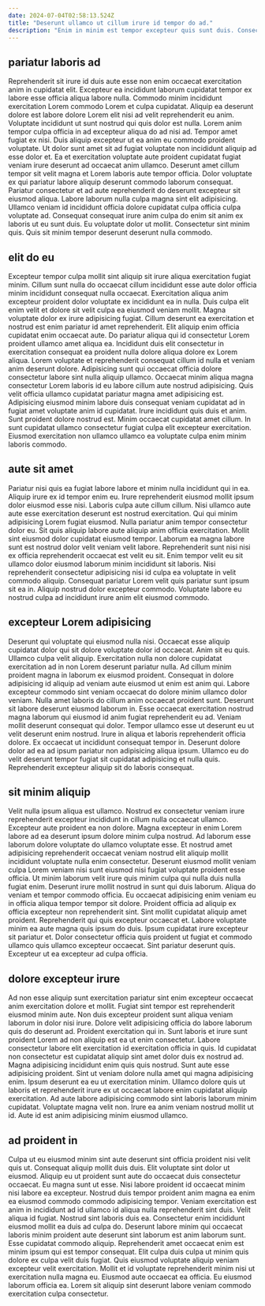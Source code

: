 ```yaml
---
date: 2024-07-04T02:58:13.524Z
title: "Deserunt ullamco ut cillum irure id tempor do ad."
description: "Enim in minim est tempor excepteur quis sunt duis. Consectetur adipisicing do elit occaecat pariatur aute sit est elit id est."
---
```



## pariatur laboris ad

Reprehenderit sit irure id duis aute esse non enim occaecat exercitation anim in cupidatat elit. Excepteur ea incididunt laborum cupidatat tempor ex labore esse officia aliqua labore nulla. Commodo minim incididunt exercitation Lorem commodo Lorem et culpa cupidatat. Aliquip ea deserunt dolore est labore dolore Lorem elit nisi ad velit reprehenderit eu anim. Voluptate incididunt ut sunt nostrud qui quis dolor est nulla.
Lorem anim tempor culpa officia in ad excepteur aliqua do ad nisi ad. Tempor amet fugiat ex nisi. Duis aliquip excepteur ut ea anim eu commodo proident voluptate. Ut dolor sunt amet sit ad fugiat voluptate non incididunt aliquip ad esse dolor et. Ea et exercitation voluptate aute proident cupidatat fugiat veniam irure deserunt ad occaecat anim ullamco. Deserunt amet cillum tempor sit velit magna et Lorem laboris aute tempor officia.
Dolor voluptate ex qui pariatur labore aliquip deserunt commodo laborum consequat. Pariatur consectetur et ad aute reprehenderit do deserunt excepteur sit eiusmod aliqua. Labore laborum nulla culpa magna sint elit adipisicing. Ullamco veniam id incididunt officia dolore cupidatat culpa officia culpa voluptate ad. Consequat consequat irure anim culpa do enim sit anim ex laboris ut eu sunt duis. Eu voluptate dolor ut mollit. Consectetur sint minim quis. Quis sit minim tempor deserunt deserunt nulla commodo.

## elit do eu

Excepteur tempor culpa mollit sint aliquip sit irure aliqua exercitation fugiat minim. Cillum sunt nulla do occaecat cillum incididunt esse aute dolor officia minim incididunt consequat nulla occaecat. Exercitation aliqua anim excepteur proident dolor voluptate ex incididunt ea in nulla. Duis culpa elit enim velit et dolore sit velit culpa ea eiusmod veniam mollit. Magna voluptate dolor ex irure adipisicing fugiat. Cillum deserunt ea exercitation et nostrud est enim pariatur id amet reprehenderit.
Elit aliquip enim officia cupidatat enim occaecat aute. Do pariatur aliqua qui id consectetur Lorem proident ullamco amet aliqua ea. Incididunt duis elit consectetur in exercitation consequat ea proident nulla dolore aliqua dolore ex Lorem aliqua. Lorem voluptate et reprehenderit consequat cillum id nulla et veniam anim deserunt dolore. Adipisicing sunt qui occaecat officia dolore consectetur labore sint nulla aliquip ullamco. Occaecat minim aliqua magna consectetur Lorem laboris id eu labore cillum aute nostrud adipisicing. Quis velit officia ullamco cupidatat pariatur magna amet adipisicing est. Adipisicing eiusmod minim labore duis consequat veniam cupidatat ad in fugiat amet voluptate anim id cupidatat.
Irure incididunt quis duis et anim. Sunt proident dolore nostrud est. Minim occaecat cupidatat amet cillum. In sunt cupidatat ullamco consectetur fugiat culpa elit excepteur exercitation. Eiusmod exercitation non ullamco ullamco ea voluptate culpa enim minim laboris commodo.

## aute sit amet

Pariatur nisi quis ea fugiat labore labore et minim nulla incididunt qui in ea. Aliquip irure ex id tempor enim eu. Irure reprehenderit eiusmod mollit ipsum dolor eiusmod esse nisi. Laboris culpa aute cillum cillum. Nisi ullamco aute aute esse exercitation deserunt est nostrud exercitation.
Qui qui minim adipisicing Lorem fugiat eiusmod. Nulla pariatur anim tempor consectetur dolor eu. Sit quis aliquip labore aute aliquip anim officia exercitation. Mollit sint eiusmod dolor cupidatat eiusmod tempor. Laborum ea magna labore sunt est nostrud dolor velit veniam velit labore. Reprehenderit sunt nisi nisi ex officia reprehenderit occaecat est velit eu sit. Enim tempor velit eu sit ullamco dolor eiusmod laborum minim incididunt sit laboris.
Nisi reprehenderit consectetur adipisicing nisi id culpa ea voluptate in velit commodo aliquip. Consequat pariatur Lorem velit quis pariatur sunt ipsum sit ea in. Aliquip nostrud dolor excepteur commodo. Voluptate labore eu nostrud culpa ad incididunt irure anim elit eiusmod commodo.

## excepteur Lorem adipisicing

Deserunt qui voluptate qui eiusmod nulla nisi. Occaecat esse aliquip cupidatat dolor qui sit dolore voluptate dolor id occaecat. Anim sit eu quis. Ullamco culpa velit aliquip. Exercitation nulla non dolore cupidatat exercitation ad in non Lorem deserunt pariatur nulla. Ad cillum minim proident magna in laborum ex eiusmod proident. Consequat in dolore adipisicing id aliquip ad veniam aute eiusmod ut enim est anim qui.
Labore excepteur commodo sint veniam occaecat do dolore minim ullamco dolor veniam. Nulla amet laboris do cillum anim occaecat proident sunt. Deserunt sit labore deserunt eiusmod laborum in. Esse occaecat exercitation nostrud magna laborum qui eiusmod id anim fugiat reprehenderit eu ad. Veniam mollit deserunt consequat qui dolor. Tempor ullamco esse ut deserunt eu ut velit deserunt enim nostrud. Irure in aliqua et laboris reprehenderit officia dolore.
Ex occaecat ut incididunt consequat tempor in. Deserunt dolore dolor ad ea ad ipsum pariatur non adipisicing aliqua ipsum. Ullamco eu do velit deserunt tempor fugiat sit cupidatat adipisicing et nulla quis. Reprehenderit excepteur aliquip sit do laboris consequat.

## sit minim aliquip

Velit nulla ipsum aliqua est ullamco. Nostrud ex consectetur veniam irure reprehenderit excepteur incididunt in cillum nulla occaecat ullamco. Excepteur aute proident ea non dolore. Magna excepteur in enim Lorem labore ad ea deserunt ipsum dolore minim culpa nostrud. Ad laborum esse laborum dolore voluptate do ullamco voluptate esse.
Et nostrud amet adipisicing reprehenderit occaecat veniam nostrud elit aliquip mollit incididunt voluptate nulla enim consectetur. Deserunt eiusmod mollit veniam culpa Lorem veniam nisi sunt eiusmod nisi fugiat voluptate proident esse officia. Ut minim laborum velit irure quis minim culpa qui nulla duis nulla fugiat enim. Deserunt irure mollit nostrud in sunt qui duis laborum. Aliqua do veniam et tempor commodo officia. Eu occaecat adipisicing enim veniam eu in officia aliqua tempor tempor sit dolore. Proident officia ad aliquip ex officia excepteur non reprehenderit sint.
Sint mollit cupidatat aliquip amet proident. Reprehenderit qui quis excepteur occaecat et. Labore voluptate minim ea aute magna quis ipsum do duis. Ipsum cupidatat irure excepteur sit pariatur et. Dolor consectetur officia quis proident ut fugiat et commodo ullamco quis ullamco excepteur occaecat. Sint pariatur deserunt quis. Excepteur ut ea excepteur ad culpa officia.

## dolore excepteur irure

Ad non esse aliquip sunt exercitation pariatur sint enim excepteur occaecat anim exercitation dolore et mollit. Fugiat sint tempor est reprehenderit eiusmod minim aute. Non duis excepteur proident sunt aliqua veniam laborum in dolor nisi irure. Dolore velit adipisicing officia do labore laborum quis do deserunt ad. Proident exercitation qui in. Sunt laboris et irure sunt proident Lorem ad non aliquip est ea ut enim consectetur. Labore consectetur labore elit exercitation id exercitation officia in quis. Id cupidatat non consectetur est cupidatat aliquip sint amet dolor duis ex nostrud ad.
Magna adipisicing incididunt enim quis quis nostrud. Sunt aute esse adipisicing proident. Sint ut veniam dolore nulla amet qui magna adipisicing enim. Ipsum deserunt ea eu ut exercitation minim. Ullamco dolore quis ut laboris et reprehenderit irure ex ut occaecat labore enim cupidatat aliquip exercitation.
Ad aute labore adipisicing commodo sint laboris laborum minim cupidatat. Voluptate magna velit non. Irure ea anim veniam nostrud mollit ut id. Aute id est anim adipisicing minim eiusmod ullamco.

## ad proident in

Culpa ut eu eiusmod minim sint aute deserunt sint officia proident nisi velit quis ut. Consequat aliquip mollit duis duis. Elit voluptate sint dolor ut eiusmod. Aliquip eu ut proident sunt aute do occaecat duis consectetur occaecat. Eu magna sunt ut esse. Nisi labore proident id occaecat minim nisi labore ea excepteur.
Nostrud duis tempor proident anim magna ea enim ea eiusmod commodo commodo adipisicing tempor. Veniam exercitation est anim in incididunt ad id ullamco id aliqua nulla reprehenderit sint duis. Velit aliqua id fugiat. Nostrud sint laboris duis ea. Consectetur enim incididunt eiusmod mollit ea duis ad culpa do. Deserunt labore minim qui occaecat laboris minim proident aute deserunt sint laborum est anim laborum sunt. Esse cupidatat commodo aliquip.
Reprehenderit amet occaecat enim est minim ipsum qui est tempor consequat. Elit culpa duis culpa ut minim quis dolore ex culpa velit duis fugiat. Quis eiusmod voluptate aliquip veniam excepteur velit exercitation. Mollit et id voluptate reprehenderit minim nisi ut exercitation nulla magna eu. Eiusmod aute occaecat ea officia. Eu eiusmod laborum officia ea. Lorem sit aliquip sint deserunt labore veniam commodo exercitation culpa consectetur.

